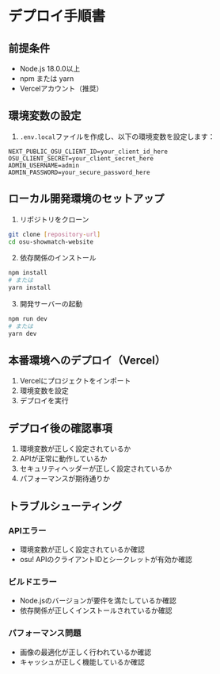 # デプロイ手順書

## 前提条件
- Node.js 18.0.0以上
- npm または yarn
- Vercelアカウント（推奨）

## 環境変数の設定
1. `.env.local`ファイルを作成し、以下の環境変数を設定します：
```
NEXT_PUBLIC_OSU_CLIENT_ID=your_client_id_here
OSU_CLIENT_SECRET=your_client_secret_here
ADMIN_USERNAME=admin
ADMIN_PASSWORD=your_secure_password_here
```

## ローカル開発環境のセットアップ
1. リポジトリをクローン
```bash
git clone [repository-url]
cd osu-showmatch-website
```

2. 依存関係のインストール
```bash
npm install
# または
yarn install
```

3. 開発サーバーの起動
```bash
npm run dev
# または
yarn dev
```

## 本番環境へのデプロイ（Vercel）
1. Vercelにプロジェクトをインポート
2. 環境変数を設定
3. デプロイを実行

## デプロイ後の確認事項
1. 環境変数が正しく設定されているか
2. APIが正常に動作しているか
3. セキュリティヘッダーが正しく設定されているか
4. パフォーマンスが期待通りか

## トラブルシューティング
### APIエラー
- 環境変数が正しく設定されているか確認
- osu! APIのクライアントIDとシークレットが有効か確認

### ビルドエラー
- Node.jsのバージョンが要件を満たしているか確認
- 依存関係が正しくインストールされているか確認

### パフォーマンス問題
- 画像の最適化が正しく行われているか確認
- キャッシュが正しく機能しているか確認 